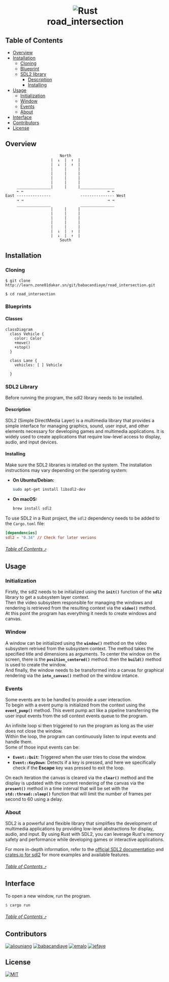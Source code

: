 <h1 align=center >
  <img alt="Rust" src="https://github.com/jalbertsr/logo-badge-images/blob/master/img/rsz_rust.png?raw=true">
  <br>
  road_intersection
</h1>

## Table of Contents
- [Overview](#overview)
- [Installation](#installation)
    - [Cloning](#cloning)
    - [Blueprint](#blueprint)
    - [SDL2 library](#sdl2-library)
        - [Description](#description)
        - [Installing](#installing)
- [Usage](#usage)
    - [Initialization](#initialization)
    - [Window](#window)
    - [Events](#events)
    - [About](#about)
- [Interface](#interface)
- [Contributors](#contributors)
- [License](#license)

## Overview

                            North
                        |  ↓  |  ↑  |
                        |  ↓  |  ↑  |
                        |     |     |
                        |     |     |
                        |     |     |
                        |     |     |
         _______________|     |     |_______________
         ← ←                                     ← ←
    East ---------------             --------------- West
         → →                                     → →
         _______________             _______________
                        |     |     |
                        |     |     |
                        |     |     |
                        |     |     |
                        |     |     |
                        |  ↓  |  ↑  |
                        |  ↓  |  ↑  |
                            South

## Installation

### Cloning

```shell
$ git clone http://learn.zone01dakar.sn/git/babacandiaye/road_intersection.git

$ cd road_intersection
```

### Blueprints

#### Classes

```mermaid
classDiagram
  class Vehicle {
    color: Color
    +move()
    +stop()
  }

  class Lane {
    vehicles: [ ] Vehicle
    
  }
```

### SDL2 Library

Before running the program, the sdl2 library needs to be installed.

#### Description

SDL2 (Simple DirectMedia Layer) is a multimedia library that provides a simple interface for managing graphics, sound, user input, and other elements necessary for developing games and multimedia applications. It is widely used to create applications that require low-level access to display, audio, and input devices.

#### Installing

Make sure the SDL2 libraries is intalled on the system. The installation instructions may vary depending on the operating system:

- **On Ubuntu/Debian:**
  ```bash
  sudo apt-get install libsdl2-dev
  ```

- **On macOS:**
  ```bash
  brew install sdl2
  ```

To use SDL2 in a Rust project, the `sdl2` dependency needs to be added to the `Cargo.toml` file:

```toml
[dependencies]
sdl2 = "0.34" // Check for later verions
```

###### [_Table of Contents ⤴️_](#table-of-contents)

## Usage

### Initialization
Firstly, the sdl2 needs to be initialized using the **`init()`** function of the **`sdl2`** library to get a subsystem layer context.  
Then the video subsystem responsible for managing the windows and rendering is retrieved from the resulting context via the **`video()`** method.  
At this point the program has everything it needs to create windows and canvas.

### Window

A window can be initialized using the **`window()`** method on the video subsystem retrived from the subsystem context. The method takes the specified title and dimensions as arguments. To center the window on the screen, there is the **`position_centered()`** method. then the **`build()`** method is used to create the window.  
And finally, the window needs to be transformed into a canvas for graphical rendering via the **`into_canvas()`** method on the window intance.

### Events

Some events are to be handled to provide a user interaction.  
To begin with a event pump is initialized from the context using the **`event_pump()`** method. This event pump act like a pipeline transferring the user input events from the sdl context events queue to the program.  

An infinite loop si then triggered to run the program as long as the user does not close the window.  
Within the loop, the program can continuously listen to input events and handle them.  
Some of those input events can be:
- **`Event::Quit`**: Triggered when the user tries to close the window.
- **`Event::KeyDown`**: Detects if a key is pressed, and here we specifically check if the **Escape** key was pressed to exit the loop.

On each iteration the canvas is cleared via the **`clear()`** method and the display is updated with the current rendering of the canvas via the **`present()`** method in a time interval that will be set with the **`std::thread::sleep()`** function that will limit the number of frames per second to 60 using a delay.

### About

SDL2 is a powerful and flexible library that simplifies the development of multimedia applications by providing low-level abstractions for display, audio, and input. By using Rust with SDL2, you can leverage Rust's memory safety and performance while developing games or interactive applications.

For more in-depth information, refer to the [official SDL2 documentation](https://wiki.libsdl.org/) and [crates.io for sdl2](https://crates.io/crates/sdl2) for more examples and available features.

###### [_Table of Contents ⤴️_](#table-of-contents)

## Interface

To open a new window, run the program.

```rust
$ cargo run
```

###### [_Table of Contents ⤴️_](#table-of-contents)

## Contributors

[![aliouniang](https://shields.io/badge/aliouniang-Zone01-blue)](http://learn.zone01dakar.sn/git/aliouniang)
[![babacandiaye](https://shields.io/badge/babacandiaye-Zone01-blue)](http://learn.zone01dakar.sn/git/babacandiaye)
[![emalo](https://shields.io/badge/emalo-Zone01-blue)](http://learn.zone01dakar.sn/git/emalo)
[![jefaye](https://shields.io/badge/jefaye-Zone01-blue)](http://learn.zone01dakar.sn/git/jefaye)

## License

[![MIT](https://shields.io/badge/License-MIT-yellow)](LICENSE)